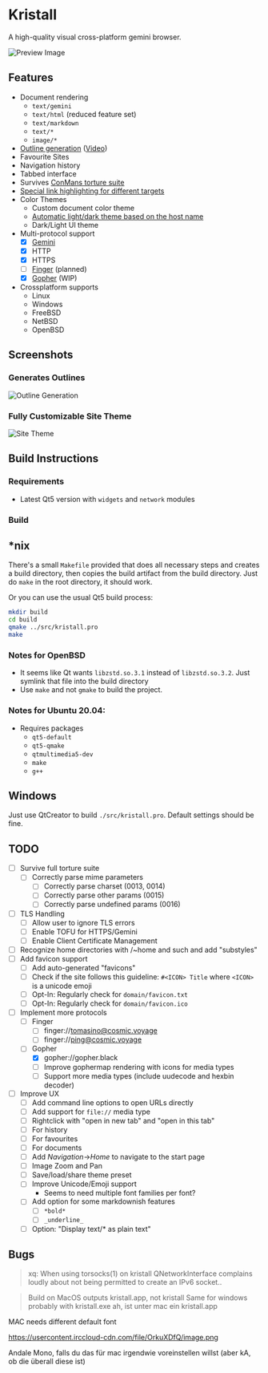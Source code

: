# Kristall
A high-quality visual cross-platform gemini browser.

![Preview Image](https://mq32.de/public/336ac416892fd9064593631e7be9f7d8e266196b.png)

## Features
- Document rendering
  - `text/gemini`
  - `text/html` (reduced feature set)
  - `text/markdown`
  - `text/*`
  - `image/*`
- [Outline generation](https://mq32.de/public/a50ef327f4150d870393b1989c5b41db495b56f7.png) ([Video](https://mq32.de/public/kristall-02.mp4))
- Favourite Sites
- Navigation history
- Tabbed interface
- Survives [ConMans torture suite](gemini://gemini.conman.org/test/torture/)
- [Special link highlighting for different targets](https://mq32.de/public/92f3ec7a64833d01f1ed001d15c8db4158e5d3c2.png)
- Color Themes
  - Custom document color theme
  - [Automatic light/dark theme based on the host name](https://mq32.de/public/kristall-01.mp4)
  - Dark/Light UI theme
- Multi-protocol support
  - [x] [Gemini](https://gemini.circumlunar.space/)
  - [x] HTTP
  - [x] HTTPS
  - [ ] [Finger](https://tools.ietf.org/html/rfc1288) (planned)
  - [x] [Gopher](https://tools.ietf.org/html/rfc1436) (WIP)
- Crossplatform supports
  - Linux
  - Windows
  - FreeBSD
  - NetBSD
  - OpenBSD

## Screenshots

### Generates Outlines

![Outline Generation](https://mq32.de/public/a50ef327f4150d870393b1989c5b41db495b56f7.png)

### Fully Customizable Site Theme

![Site Theme](https://mq32.de/public/7123e22a58969448c27b24df8510f4d56921bf23.png)

## Build Instructions

### Requirements

- Latest Qt5 version with `widgets` and `network` modules

### Build

## *nix

There's a small `Makefile` provided that does all necessary steps and creates a build directory, then copies the build artifact from the build directory. Just do `make` in the root directory, it should work.

Or you can use the usual Qt5 build process:

```sh
mkdir build
cd build
qmake ../src/kristall.pro
make
```

### Notes for OpenBSD
- It seems like Qt wants `libzstd.so.3.1` instead of `libzstd.so.3.2`. Just symlink that file into the build directory
- Use `make` and not `gmake` to build the project.

### Notes for Ubuntu 20.04:
- Requires packages
  - `qt5-default`
  - `qt5-qmake`
  - `qtmultimedia5-dev` 
  - `make`
  - `g++`

## Windows

Just use QtCreator to build `./src/kristall.pro`. Default settings should be fine.

## TODO
- [ ] Survive full torture suite
  - [ ] Correctly parse mime parameters
    - [ ] Correctly parse charset (0013, 0014)
    - [ ] Correctly parse other params (0015)
    - [ ] Correctly parse undefined params (0016)
- [ ] TLS Handling
   - [ ] Allow user to ignore TLS errors
   - [ ] Enable TOFU for HTTPS/Gemini
   - [ ] Enable Client Certificate Management
- [ ] Recognize home directories with /~home and such and add "substyles"
- [ ] Add favicon support
  - [ ] Add auto-generated "favicons"
  - [ ] Check if the site follows this guideline: `#<ICON> Title` where `<ICON>` is a unicode emoji
  - [ ] Opt-In: Regularly check for `domain/favicon.txt`
  - [ ] Opt-In: Regularly check for `domain/favicon.ico`
- [ ] Implement more protocols
  - [ ] Finger
    - [ ] finger://tomasino@cosmic.voyage
    - [ ] finger://ping@cosmic.voyage
  - [ ] Gopher
    - [x] gopher://gopher.black
    - [ ] Improve gophermap rendering with icons for media types
    - [ ] Support more media types (include uudecode and hexbin decoder)
- [ ] Improve UX
  - [ ] Add command line options to open URLs directly
  - [ ] Add support for `file://` media type
  - [ ] Rightclick with "open in new tab" and "open in this tab"
   - [ ] For history
   - [ ] For favourites
   - [ ] For documents
  - [ ] Add *Navigation*→*Home* to navigate to the start page
  - [ ] Image Zoom and Pan
  - [ ] Save/load/share theme preset
  - [ ] Improve Unicode/Emoji support
    - Seems to need multiple font families per font?
  - [ ] Add option for some markdownish features
    - [ ] `*bold*`
    - [ ] `_underline_`
  - [ ] Option: "Display text/* as plain text"

## Bugs
  
> <styan> xq: When using torsocks(1) on kristall QNetworkInterface complains loudly about not being permitted to create an IPv6 socket..

> Build on MacOS outputs kristall.app, not kristall
> Same for windows probably with kristall.exe
> <IceMichael> ah, ist unter mac ein kristall.app

MAC needs different default font

https://usercontent.irccloud-cdn.com/file/OrkuXDfQ/image.png

<IceMichael> Andale Mono, falls du das für mac irgendwie voreinstellen willst (aber kA, ob die überall diese ist)
